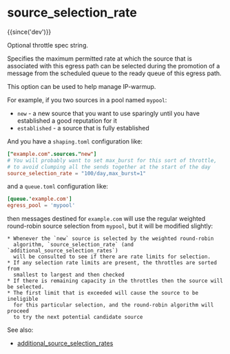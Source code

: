 # source_selection_rate

{{since('dev')}}

Optional throttle spec string.

Specifies the maximum permitted rate at which the source that is
associated with this egress path can be selected during the promotion
of a message from the scheduled queue to the ready queue of this egress
path.

This option can be used to help manage IP-warmup.

For example, if you two sources in a pool named `mypool`:

* `new` - a new source that you want to use sparingly until you have established a good reputation for it
* `established` - a source that is fully established

And you have a `shaping.toml` configuration like:

```toml
["example.com".sources."new"]
# You will probably want to set max_burst for this sort of throttle,
# to avoid clumping all the sends together at the start of the day
source_selection_rate = "100/day,max_burst=1"
```

and a `queue.toml` configuration like:

```toml
[queue.'example.com']
egress_pool = 'mypool'
```

then messages destined for `example.com` will use the regular weighted round-robin
source selection from `mypool`, but it will be modified slightly:

    * Whenever the `new` source is selected by the weighted round-robin
      algorithm, `source_selection_rate` (and `additional_source_selection_rates`)
      will be consulted to see if there are rate limits for selection.
    * If any selection rate limits are present, the throttles are sorted from
      smallest to largest and then checked
    * If there is remaining capacity in the throttles then the source will be selected.
    * The first limit that is exceeded will cause the source to be ineligible
      for this particular selection, and the round-robin algorithm will proceed
      to try the next potential candidate source

See also:
  * [additional_source_selection_rates](additional_source_selection_rates.md)
